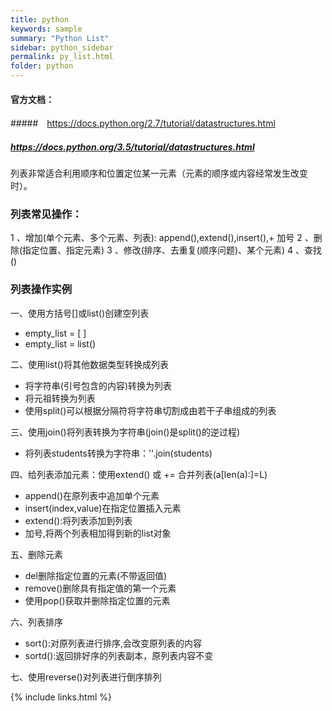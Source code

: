 ```yaml
---
title: python
keywords: sample
summary: "Python List"
sidebar: python_sidebar
permalink: py_list.html
folder: python
---
```


#### 官方文档：
#####　https://docs.python.org/2.7/tutorial/datastructures.html
##### https://docs.python.org/3.5/tutorial/datastructures.html

列表非常适合利用顺序和位置定位某一元素（元素的顺序或内容经常发生改变时）。

### 列表常见操作：
1 、增加(单个元素、多个元素、列表): append(),extend(),insert(),+ 加号
2 、删除(指定位置、指定元素)
3 、修改(排序、去重复(顺序问题)、某个元素)
4 、查找()

### 列表操作实例
一、使用方括号[]或list()创建空列表
* empty_list = [ ]
* empty_list = list()

二、使用list()将其他数据类型转换成列表
* 将字符串(引号包含的内容)转换为列表
* 将元祖转换为列表
* 使用split()可以根据分隔符将字符串切割成由若干子串组成的列表

三、使用join()将列表转换为字符串(join()是split()的逆过程)
* 将列表students转换为字符串：''.join(students)

四、给列表添加元素：使用extend() 或 += 合并列表(a[len(a):]=L)
* append()在原列表中追加单个元素
* insert(index,value)在指定位置插入元素
* extend():将列表添加到列表
* 加号,将两个列表相加得到新的list对象

五、删除元素
* del删除指定位置的元素(不带返回值)
* remove()删除具有指定值的第一个元素
* 使用pop()获取并删除指定位置的元素

六、列表排序
* sort():对原列表进行排序,会改变原列表的内容
* sortd():返回排好序的列表副本，原列表内容不变

七、使用reverse()对列表进行倒序排列


{% include links.html %}
